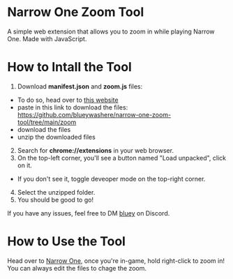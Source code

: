 # Narrow One Zoom Tool
A simple web extension that allows you to zoom in while playing Narrow One.
Made with JavaScript.

# How to Intall the Tool

1. Download **manifest.json** and **zoom.js** files:
- To do so, head over to [this website](https://download-directory.github.io/)
- paste in this link to download the files: https://github.com/blueywashere/narrow-one-zoom-tool/tree/main/zoom
- download the files
- unzip the downloaded files
2. Search for **chrome://extensions** in your web browser.
3. On the top-left corner, you'll see a button named "Load unpacked", click on it.
- If you don't see it, toggle deveoper mode on the top-right corner.
4. Select the unzipped folder.
5. You should be good to go!

If you have any issues, feel free to DM [bluey](https://discordapp.com/users/811660341297020929) on Discord.

# How to Use the Tool

Head over to [Narrow One](https://narrow.one/), once you're in-game, hold right-click to zoom in! You can always edit the files to chage the zoom.
